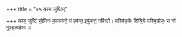 +++
title = "०५ यस्य जुष्टिम्"

+++
यस्य॒ जुष्टिं॑ सो॒मिनः॑ का॒मय॑न्ते॒ यं हव॑न्त॒ इषु॑मन्तं॒ गवि॑ष्टौ। यस्मि॑न्न॒र्कः शि॑श्रि॒ये यस्मि॒न्नोजः॒ स नो॑ मुञ्च॒त्वंह॑सः ॥
